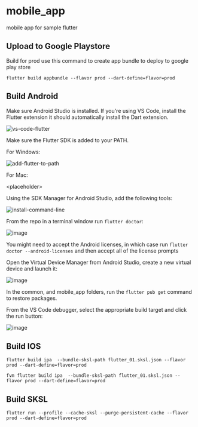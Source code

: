 # mobile_app
mobile app for sample flutter

## Upload to Google Playstore
Build for prod use this command to create app bundle to deploy to google play store
```
flutter build appbundle --flavor prod --dart-define=flavor=prod
```


## Build Android
Make sure Android Studio is installed.
If you're using VS Code, install the Flutter extension it should automatically install the Dart extension.

![vs-code-flutter](https://user-images.githubusercontent.com/22156330/157772952-0505e235-1059-4af3-8536-b69c7c8980e6.png)

Make sure the Flutter SDK is added to your PATH.

For Windows:

![add-flutter-to-path](https://user-images.githubusercontent.com/22156330/157772821-c73bf99a-4e5a-4884-ac33-baaafbd675f1.png)

For Mac:

&lt;placeholder&gt;

Using the SDK Manager for Android Studio, add the following tools:

![install-command-line](https://user-images.githubusercontent.com/22156330/157773042-636f84de-e769-40b0-9f86-90c269d9faf6.png)

From the repo in a terminal window run `flutter doctor`:

![image](https://user-images.githubusercontent.com/22156330/157773211-eb7b7135-34ba-4702-a6a8-fbfeaf86a3e4.png)

You might need to accept the Android licenses, in which case run `flutter doctor --android-licenses` and then accept all of the license prompts


Open the Virtual Device Manager from Android Studio, create a new virtual device and launch it:

![image](https://user-images.githubusercontent.com/22156330/157773564-50c465c3-c173-4ec3-83f6-66d5ae93b514.png)

In the common, and mobile_app folders, run the `flutter pub get` command to restore packages.


From the VS Code debugger, select the appropriate build target and click the run button:

![image](https://user-images.githubusercontent.com/22156330/157773824-a1bebc0d-3019-45a6-9ea4-86745729b5f2.png)



## Build IOS

```
flutter build ipa  --bundle-sksl-path flutter_01.sksl.json --flavor prod --dart-define=flavor=prod
```

```
fvm flutter build ipa  --bundle-sksl-path flutter_01.sksl.json --flavor prod --dart-define=flavor=prod
```

## Build SKSL
```
flutter run --profile --cache-sksl --purge-persistent-cache --flavor prod --dart-define=flavor=prod
```

